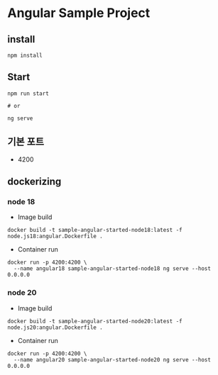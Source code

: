 # Angular Sample Project

## install
``` shell
npm install
```

## Start
``` shell
npm run start

# or

ng serve
```

## 기본 포트
- 4200

## dockerizing

### node 18
- Image build
``` shell
docker build -t sample-angular-started-node18:latest -f node.js18:angular.Dockerfile .
```

- Container run
``` shell
docker run -p 4200:4200 \
  --name angular18 sample-angular-started-node18 ng serve --host 0.0.0.0
```

### node 20
- Image build
``` shell
docker build -t sample-angular-started-node20:latest -f node.js20:angular.Dockerfile .
```

- Container run
``` shell
docker run -p 4200:4200 \
  --name angular20 sample-angular-started-node20 ng serve --host 0.0.0.0
```
